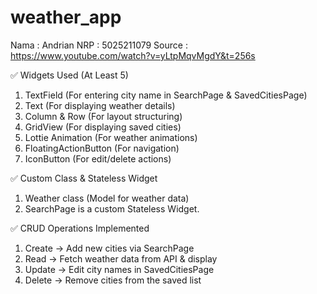 # weather_app

Nama : Andrian
NRP : 5025211079
Source : https://www.youtube.com/watch?v=yLtpMqvMgdY&t=256s

✅ Widgets Used (At Least 5)
1. TextField (For entering city name in SearchPage & SavedCitiesPage)
2. Text (For displaying weather details)
3. Column & Row (For layout structuring)
4. GridView (For displaying saved cities)
5. Lottie Animation (For weather animations)
6. FloatingActionButton (For navigation)
7. IconButton (For edit/delete actions)

✅ Custom Class & Stateless Widget
1. Weather class (Model for weather data)
2. SearchPage is a custom Stateless Widget.
   
✅ CRUD Operations Implemented
1. Create → Add new cities via SearchPage
2. Read → Fetch weather data from API & display
3. Update → Edit city names in SavedCitiesPage
4. Delete → Remove cities from the saved list
